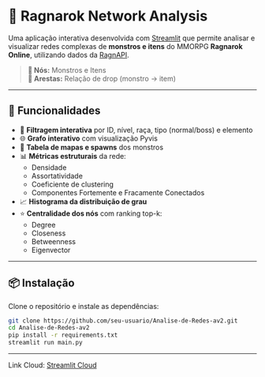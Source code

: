# 🔗 Ragnarok Network Analysis

Uma aplicação interativa desenvolvida com [Streamlit](https://streamlit.io/) que permite analisar e visualizar redes complexas de **monstros e itens** do MMORPG **Ragnarok Online**, utilizando dados da [RagnAPI](https://ragnapi.com/).

> **👾 Nós:** Monstros e Itens  
> **🔗 Arestas:** Relação de drop (monstro → item)

---

## 🎯 Funcionalidades

- 🔎 **Filtragem interativa** por ID, nível, raça, tipo (normal/boss) e elemento
- 🌐 **Grafo interativo** com visualização Pyvis
- 📍 **Tabela de mapas e spawns** dos monstros
- 📊 **Métricas estruturais** da rede:
  - Densidade
  - Assortatividade
  - Coeficiente de clustering
  - Componentes Fortemente e Fracamente Conectados
- 📈 **Histograma da distribuição de grau**
- ⭐ **Centralidade dos nós** com ranking top-k:
  - Degree
  - Closeness
  - Betweenness
  - Eigenvector

---

## 📦 Instalação

Clone o repositório e instale as dependências:

```bash
git clone https://github.com/seu-usuario/Analise-de-Redes-av2.git
cd Analise-de-Redes-av2
pip install -r requirements.txt
streamlit run main.py
```

---

Link Cloud:
[Streamlit Cloud](https://streamlit.io/)

